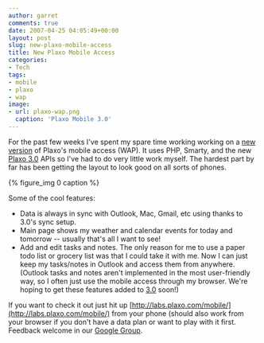 ```yaml
---
author: garret
comments: true
date: 2007-04-25 04:05:49+00:00
layout: post
slug: new-plaxo-mobile-access
title: New Plaxo Mobile Access
categories:
- Tech
tags:
- mobile
- plaxo
- wap
image:
- url: plaxo-wap.png
  caption: 'Plaxo Mobile 3.0'
---
```


For the past few weeks I've spent my spare time working working on a [new version](http://blog.plaxo.com/archives/2007/04/alright_folks_t_1.html) of Plaxo's mobile access (WAP). It uses PHP, Smarty, and the new [Plaxo 3.0](http://blog.plaxo.com/archives/2007/03/calling_all_beta_testers.html) APIs so I've had to do very little work myself. The hardest part by far has been getting the layout to look good on all sorts of phones.

{% figure_img 0 caption %}

Some of the cool features:

  * Data is always in sync with Outlook, Mac, Gmail, etc using thanks to 3.0's sync setup.
  * Main page shows my weather and calendar events for today and tomorrow -- usually that's all I want to see!
  * Add and edit tasks and notes. The only reason for me to use a paper todo list or grocery list was that I could take it with me. Now I can just keep my tasks/notes in Outlook and access them from anywhere.
(Outlook tasks and notes aren't implemented in the most user-friendly way, so I often just use the mobile access through my browser. We're hoping to get these features added to [3.0](http://blog.plaxo.com/archives/2007/03/calling_all_beta_testers.html) soon!)

If you want to check it out just hit up [http://labs.plaxo.com/mobile/](http://labs.plaxo.com/mobile/) from your phone (should also work from your browser if you don't have a data plan or want to play with it first.
Feedback welcome in our [Google Group](http://groups.google.com/group/plaxo-mobile).
